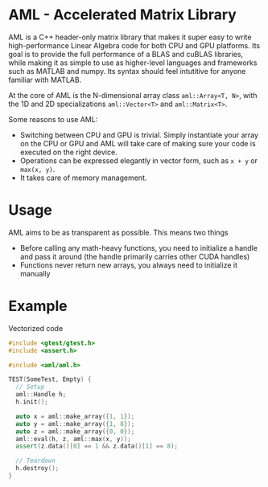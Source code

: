 # AML - Accelerated Matrix Library

AML is a C++ header-only matrix library that makes it super easy to write
high-performance Linear Algebra code for both CPU and GPU platforms. Its goal is
to provide the full performance of a BLAS and cuBLAS libraries, while making it
as simple to use as higher-level languages and frameworks such as MATLAB and
numpy. Its syntax should feel intutitive for anyone familiar with MATLAB.

At the core of AML is the N-dimensional array class `aml::Array<T, N>`, with the
1D and 2D specializations `aml::Vector<T>` and `aml::Matrix<T>`.

Some reasons to use AML:
 - Switching between CPU and GPU is trivial. Simply instantiate your array on
   the CPU or GPU and AML will take care of making sure your code is executed on
   the right device.
 - Operations can be expressed elegantly in vector form, such as `x + y` or
   `max(x, y)`.
 - It takes care of memory management.

# Usage

AML aims to be as transparent as possible. This means two things

 - Before calling any math-heavy functions, you need to initialize a handle and
   pass it around (the handle primarily carries other CUDA handles)
 - Functions never return new arrays, you always need to initialize it manually

# Example

Vectorized code
```c++
#include <gtest/gtest.h>
#include <assert.h>

#include <aml/aml.h>

TEST(SomeTest, Empty) {
  // Setup
  aml::Handle h;
  h.init();

  auto x = aml::make_array({1, 1});
  auto y = aml::make_array({1, 8});
  auto z = aml::make_array({0, 0});
  aml::eval(h, z, aml::max(x, y));
  assert(z.data()[0] == 1 && z.data()[1] == 8);

  // Teardown
  h.destroy();
}
```
